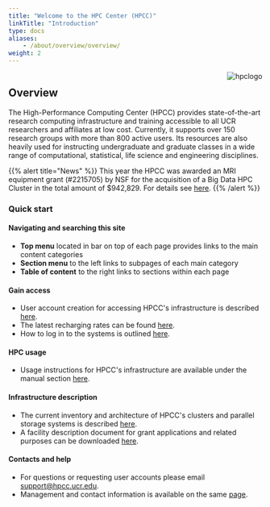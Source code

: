 ```yaml
---
title: "Welcome to the HPC Center (HPCC)"
linkTitle: "Introduction"
type: docs
aliases:
    - /about/overview/overview/
weight: 2
---
```


<img align="right" title="hpclogo" src="/img/background_small.jpg"><img/>

## Overview

The High-Performance Computing Center (HPCC) provides state-of-the-art research
computing infrastructure and training accessible to all UCR researchers and
affiliates at low cost. Currently, it supports over 150 research groups with
more than 800 active users. Its resources are also heavily used for instructing
undergraduate and graduate classes in a wide range of computational,
statistical, life science and engineering disciplines.  

{{% alert title="News" %}}
This year the HPCC was awarded an MRI equipment grant (#2215705) by NSF for the acquisition of a Big Data HPC Cluster in the total amount of $942,829. For details see <a href="https://www.nsf.gov/awardsearch/showAward?AWD_ID=2215705&HistoricalAwards=false">here</a>.</li>
{{% /alert %}}

### Quick start

#### Navigating and searching this site

+ __Top menu__ located in bar on top of each page provides links to the main content categories 
+ __Section menu__ to the left links to subpages of each main category 
+ __Table of content__ to the right links to sections within each page

#### Gain access

+ User account creation for accessing HPCC's infrastructure is described [here](https://hpcc.ucr.edu/about/overview/access/).
+ The latest recharging rates can be found [here](https://hpcc.ucr.edu/about/facility/rates).
+ How to log in to the systems is outlined [here](https://hpcc.ucr.edu/manuals/access/login/).

#### HPC usage 

+ Usage instructions for HPCC's infrastructure are available under the manual section [here](https://hpcc.ucr.edu/manuals/).

#### Infrastructure description 

+ The current inventory and architecture of HPCC's clusters and parallel storage systems is described [here](https://hpcc.ucr.edu/about/hardware/overview/).
+ A facility description document for grant applications and related purposes can be downloaded [here](https://goo.gl/43eOwQ).

#### Contacts and help 

+ For questions or requesting user accounts please email [support@hpcc.ucr.edu](mailto:support@hpcc.ucr.edu). 
+ Management and contact information is available on the same [page](https://hpcc.ucr.edu/about/overview/people/).



